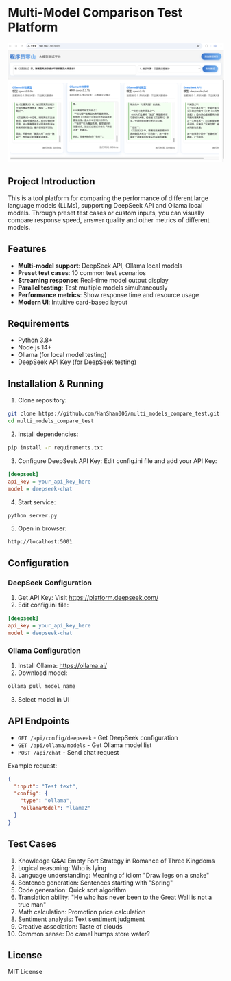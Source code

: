 # Multi-Model Comparison Test Platform

![alt text](image.png)

## Project Introduction

This is a tool platform for comparing the performance of different large language models (LLMs), supporting DeepSeek API and Ollama local models. Through preset test cases or custom inputs, you can visually compare response speed, answer quality and other metrics of different models.

## Features

- **Multi-model support**: DeepSeek API, Ollama local models
- **Preset test cases**: 10 common test scenarios
- **Streaming response**: Real-time model output display
- **Parallel testing**: Test multiple models simultaneously
- **Performance metrics**: Show response time and resource usage
- **Modern UI**: Intuitive card-based layout

## Requirements

- Python 3.8+
- Node.js 14+
- Ollama (for local model testing)
- DeepSeek API Key (for DeepSeek testing)

## Installation & Running

1. Clone repository:
```bash
git clone https://github.com/HanShan006/multi_models_compare_test.git
cd multi_models_compare_test
```

2. Install dependencies:
```bash
pip install -r requirements.txt
```

3. Configure DeepSeek API Key:
Edit config.ini file and add your API Key:
```ini
[deepseek]
api_key = your_api_key_here
model = deepseek-chat
```

4. Start service:
```bash
python server.py
```

5. Open in browser:
```
http://localhost:5001
```

## Configuration

### DeepSeek Configuration
1. Get API Key: Visit https://platform.deepseek.com/
2. Edit config.ini file:
```ini
[deepseek]
api_key = your_api_key_here
model = deepseek-chat
```

### Ollama Configuration
1. Install Ollama: https://ollama.ai/
2. Download model:
```bash
ollama pull model_name
```
3. Select model in UI

## API Endpoints

- `GET /api/config/deepseek` - Get DeepSeek configuration
- `GET /api/ollama/models` - Get Ollama model list
- `POST /api/chat` - Send chat request

Example request:
```json
{
  "input": "Test text",
  "config": {
    "type": "ollama",
    "ollamaModel": "llama2"
  }
}
```

## Test Cases

1. Knowledge Q&A: Empty Fort Strategy in Romance of Three Kingdoms
2. Logical reasoning: Who is lying
3. Language understanding: Meaning of idiom "Draw legs on a snake"
4. Sentence generation: Sentences starting with "Spring"
5. Code generation: Quick sort algorithm
6. Translation ability: "He who has never been to the Great Wall is not a true man"
7. Math calculation: Promotion price calculation
8. Sentiment analysis: Text sentiment judgment
9. Creative association: Taste of clouds
10. Common sense: Do camel humps store water?

## License

MIT License
